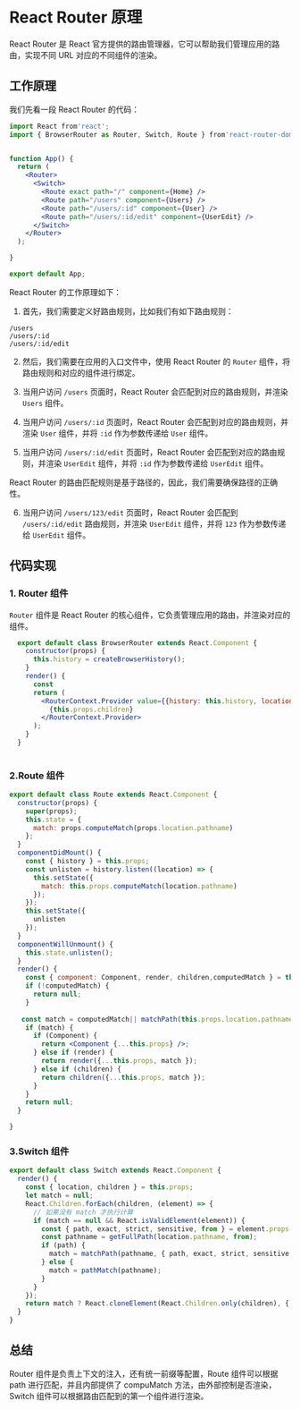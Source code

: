 # React Router 原理

React Router 是 React 官方提供的路由管理器，它可以帮助我们管理应用的路由，实现不同 URL 对应的不同组件的渲染。

## 工作原理
我们先看一段 React Router 的代码：

```jsx
import React from'react';
import { BrowserRouter as Router, Switch, Route } from'react-router-dom';


function App() {
  return (
    <Router>
      <Switch>
        <Route exact path="/" component={Home} />
        <Route path="/users" component={Users} />
        <Route path="/users/:id" component={User} />
        <Route path="/users/:id/edit" component={UserEdit} />
      </Switch>
    </Router>
  );

}

export default App;
```


React Router 的工作原理如下：

1. 首先，我们需要定义好路由规则，比如我们有如下路由规则：
  

```
/users
/users/:id
/users/:id/edit
```

2. 然后，我们需要在应用的入口文件中，使用 React Router 的 `Router` 组件，将路由规则和对应的组件进行绑定。

3. 当用户访问 `/users` 页面时，React Router 会匹配到对应的路由规则，并渲染 `Users` 组件。

4. 当用户访问 `/users/:id` 页面时，React Router 会匹配到对应的路由规则，并渲染 `User` 组件，并将 `:id` 作为参数传递给 `User` 组件。

5. 当用户访问 `/users/:id/edit` 页面时，React Router 会匹配到对应的路由规则，并渲染 `UserEdit` 组件，并将 `:id` 作为参数传递给 `UserEdit` 组件。

React Router 的路由匹配规则是基于路径的，因此，我们需要确保路径的正确性。

6. 当用户访问 `/users/123/edit` 页面时，React Router 会匹配到 `/users/:id/edit` 路由规则，并渲染 `UserEdit` 组件，并将 `123` 作为参数传递给 `UserEdit` 组件。


## 代码实现

### 1. Router 组件

`Router` 组件是 React Router 的核心组件，它负责管理应用的路由，并渲染对应的组件。

```jsx
  export default class BrowserRouter extends React.Component {
    constructor(props) {
      this.history = createBrowserHistory();
    }
    render() {
      const 
      return (
        <RouterContext.Provider value={{history: this.history, location: this.history.location, staticContext: undefined}}>
          {this.props.children}
        </RouterContext.Provider>
      );
    }
  }
  
```

### 2.Route 组件

```jsx
export default class Route extends React.Component {
  constructor(props) {
    super(props);
    this.state = {
      match: props.computeMatch(props.location.pathname)
    };
  }
  componentDidMount() {
    const { history } = this.props;
    const unlisten = history.listen((location) => {
      this.setState({
        match: this.props.computeMatch(location.pathname)
      });
    });
    this.setState({
      unlisten
    });
  }
  componentWillUnmount() {
    this.state.unlisten();
  }
  render() {
    const { component: Component, render, children,computedMatch } = this.props;
    if (!computedMatch) {
      return null;
    }
    
   const match = computedMatch|| matchPath(this.props.location.pathname, this.props);
    if (match) {
      if (Component) {
        return <Component {...this.props} />;
      } else if (render) {
        return render({...this.props, match });
      } else if (children) {
        return children({...this.props, match });
      }
    }
    return null;
  }

}
```
### 3.Switch 组件

```jsx
export default class Switch extends React.Component {
  render() {
    const { location, children } = this.props;
    let match = null;
    React.Children.forEach(children, (element) => {
      // 如果没有 match 才执行计算
      if (match == null && React.isValidElement(element)) {
        const { path, exact, strict, sensitive, from } = element.props;
        const pathname = getFullPath(location.pathname, from);
        if (path) {
          match = matchPath(pathname, { path, exact, strict, sensitive });
        } else {
          match = pathMatch(pathname);
        }
      }
    });
    return match ? React.cloneElement(React.Children.only(children), { computedMatch: match }) : null;
  }
}
```



## 总结
 Router 组件是负责上下文的注入，还有统一前缀等配置，Route 组件可以根据 path 进行匹配，并且内部提供了 compuMatch 方法，由外部控制是否渲染，Switch 组件可以根据路由匹配到的第一个组件进行渲染。
